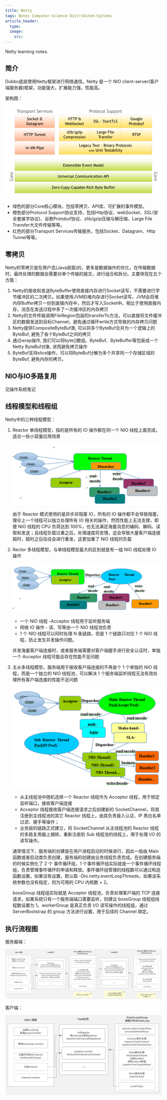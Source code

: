 ```yaml
---
title: Netty
tags: Notes Computer-Science Distributed-Systems
article_header:
  type: 
  image:
    src: 
---
```


Netty learning notes.

<!--more-->

## 简介

Dubbo底层使用Netty框架进行网络通信。Netty 是一个 NIO client-server(客户端服务器)框架，功能强大，扩展能力强，性能高。


架构图：

![netty.png](https://raw.githubusercontent.com/MikeYan01/mikeyan01.github.io/master/assets/images/DistributedSystems/netty.png)

- 绿色的部分Core核心模块，包括零拷贝、API库、可扩展的事件模型。
- 橙色部分Protocol Support协议支持，包括Http协议、webSocket、SSL(安全套接字协议)、谷歌Protobuf协议、zlib/gzip压缩与解压缩、Large File Transfer大文件传输等等。
- 红色的部分Transport Services传输服务，包括Socket、Datagram、Http Tunnel等等。



## 零拷贝


Netty的零拷贝是在用户态(Java层面)的，更多是数据操作的优化，在传输数据时，最终处理的数据会需要对单个传输的报文，进行组合和拆分。主要体现在五个方面：


1. Netty的接收和发送ByteBuffer使用直接内存进行Socket读写，不需要进行字节缓冲区的二次拷贝。如果使用JVM的堆内存进行Socket读写，JVM会将堆内存Buffer拷贝一份到直接内存中，然后才写入Socket中。相比于使用直接内存，消息在发送过程中多了一次缓冲区的内存拷贝
2. Netty的文件传输调用FileRegion包装的transferTo方法，可以直接将文件缓冲区的数据发送到目标Channel，避免通过循环write方式导致的内存拷贝问题
3. Netty提供CompositeByteBuf类, 可以将多个ByteBuf合并为一个逻辑上的ByteBuf, 避免了各个ByteBuf之间的拷贝
4. 通过wrap操作, 我们可以将byte[]数组、ByteBuf、ByteBuffer等包装成一个Netty ByteBuf对象, 进而避免拷贝操作
5. ByteBuf支持slice操作，可以将ByteBuf分解为多个共享同一个存储区域的ByteBuf, 避免内存的拷贝。


## NIO与IO多路复用


见操作系统笔记


## 线程模型和线程组


Netty中的三种线程模型：


1. Reactor 单线程模型，指的是所有的 IO 操作都在同一个 NIO 线程上面完成，适合一些小容量应用场景

    ![reactor-1.png](https://raw.githubusercontent.com/MikeYan01/mikeyan01.github.io/master/assets/images/DistributedSystems/reactor-1.png)

    由于 Reactor 模式使用的是异步非阻塞 IO，所有的 IO 操作都不会导致阻塞，理论上一个线程可以独立处理所有 IO 相关的操作，然而性能上无法支撑，即便 NIO 线程的 CPU 负荷达到 100%，也无法满足海量消息的编码、解码、读取和发送；且线程负载过重之后，处理速度将变慢，这会导致大量客户端连接超时，超时之后往往会进行重发，这更加重了 NIO 线程的负载



2. Rector 多线程模型，与单线程模型最大的区别就是有一组 NIO 线程处理 IO 操作

    ![reactor-2.png](https://raw.githubusercontent.com/MikeYan01/mikeyan01.github.io/master/assets/images/DistributedSystems/reactor-2.png)

    - 一个 NIO 线程 -Acceptor 线程用于监听服务端
    - 网络 IO 操作 - 读、写等由一个 NIO 线程池负责
    - 1 个 NIO 线程可以同时处理 N 条链路，但是 1 个链路只对应 1 个 NIO 线程，防止发生并发操作问题。

    并发海量客户端连接时，或者服务端需要对客户端握手进行安全认证时，单独一个 Acceptor 线程可能会存在性能不足问题


3. 主从多线程模型，服务端用于接收客户端连接的不再是个 1 个单独的 NIO 线程，而是一个独立的 NIO 线程池，可以解决 1 个服务端监听线程无法有效处理所有客户端连接的性能不足问题

    ![reactor-3.png](https://raw.githubusercontent.com/MikeYan01/mikeyan01.github.io/master/assets/images/DistributedSystems/reactor-3.png)

    - 从主线程池中随机选择一个 Reactor 线程作为 Acceptor 线程，用于绑定监听端口，接收客户端连接
    - Acceptor 线程接收客户端连接请求之后创建新的 SocketChannel，将其注册到主线程池的其它 Reactor 线程上，由其负责接入认证、IP 黑白名单过滤、握手等操作；
    - 业务层的链路正式建立，将 SocketChannel 从主线程池的 Reactor 线程的多路复用器上摘除，重新注册到 Sub 线程池的线程上，用于处理 I/O 的读写操作。


    通常情况下，服务端的创建是在用户进程启动的时候进行，因此一般由 Main 函数或者启动类负责创建，服务端的创建由业务线程负责完成。在创建服务端的时候实例化了 2 个 事件循环组，1 个事件循环组实际就是一个事件循环线程组，负责管理事件循环的申请和释放。事件循环组管理的线程数可以通过构造函数设置，如果没有设置，默认取 -Dio.netty.eventLoopThreads，如果该系统参数也没有指定，则为可用的 CPU 内核数 × 2。

    bossGroup 线程组实际就是 Acceptor 线程池，负责处理客户端的 TCP 连接请求，如果系统只有一个服务端端口需要监听，则建议 bossGroup 线程组线程数设置为 1。workerGroup 是真正负责 I/O 读写操作的线程组，通过 ServerBootstrap 的 group 方法进行设置，用于后续的 Channel 绑定。


## 执行流程图


服务器端：

![netty-pipeline-1.png](https://raw.githubusercontent.com/MikeYan01/mikeyan01.github.io/master/assets/images/DistributedSystems/netty-pipeline-1.png)

客户端：

![netty-pipeline-2.png](https://raw.githubusercontent.com/MikeYan01/mikeyan01.github.io/master/assets/images/DistributedSystems/netty-pipeline-2.png)
